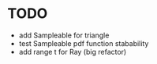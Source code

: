 # TODO

+ add Sampleable for triangle
+ test Sampleable pdf function stabability
+ add range t for Ray (big refactor)
